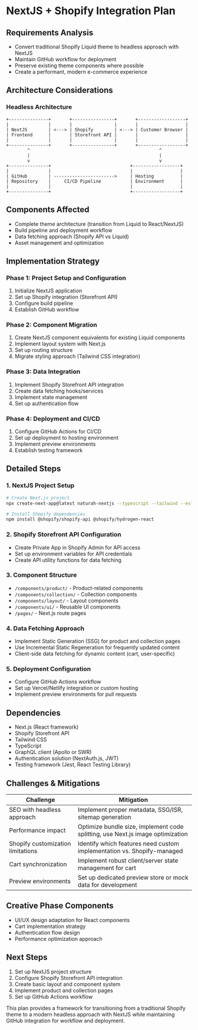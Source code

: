 # NextJS + Shopify Integration Plan

## Requirements Analysis
- Convert traditional Shopify Liquid theme to headless approach with NextJS
- Maintain GitHub workflow for deployment
- Preserve existing theme components where possible
- Create a performant, modern e-commerce experience

## Architecture Considerations

### Headless Architecture
```
+---------------+       +----------------+       +------------------+
|               |       |                |       |                  |
| NextJS        | <---> | Shopify        | <---> | Customer Browser |
| Frontend      |       | Storefront API |       |                  |
|               |       |                |       |                  |
+---------------+       +----------------+       +------------------+
        ^                                                 ^
        |                                                 |
        v                                                 v
+---------------+                              +------------------+
|               |                              |                  |
| GitHub        | ----------------------->     | Hosting          |
| Repository    |     CI/CD Pipeline           | Environment      |
|               |                              |                  |
+---------------+                              +------------------+
```

## Components Affected
- Complete theme architecture (transition from Liquid to React/NextJS)
- Build pipeline and deployment workflow
- Data fetching approach (Shopify API vs Liquid)
- Asset management and optimization

## Implementation Strategy

### Phase 1: Project Setup and Configuration
1. Initialize NextJS application
2. Set up Shopify integration (Storefront API)
3. Configure build pipeline
4. Establish GitHub workflow

### Phase 2: Component Migration
1. Create NextJS component equivalents for existing Liquid components
2. Implement layout system with Next.js
3. Set up routing structure
4. Migrate styling approach (Tailwind CSS integration)

### Phase 3: Data Integration
1. Implement Shopify Storefront API integration
2. Create data fetching hooks/services
3. Implement state management
4. Set up authentication flow

### Phase 4: Deployment and CI/CD
1. Configure GitHub Actions for CI/CD
2. Set up deployment to hosting environment
3. Implement preview environments
4. Establish testing framework

## Detailed Steps

### 1. NextJS Project Setup
```bash
# Create Next.js project
npx create-next-app@latest naturah-nextjs --typescript --tailwind --eslint

# Install Shopify dependencies
npm install @shopify/shopify-api @shopify/hydrogen-react
```

### 2. Shopify Storefront API Configuration
- Create Private App in Shopify Admin for API access
- Set up environment variables for API credentials
- Create API utility functions for data fetching

### 3. Component Structure
- `/components/product/` - Product-related components
- `/components/collection/` - Collection components
- `/components/layout/` - Layout components
- `/components/ui/` - Reusable UI components
- `/pages/` - Next.js route pages

### 4. Data Fetching Approach
- Implement Static Generation (SSG) for product and collection pages
- Use Incremental Static Regeneration for frequently updated content
- Client-side data fetching for dynamic content (cart, user-specific)

### 5. Deployment Configuration
- Configure GitHub Actions workflow
- Set up Vercel/Netlify integration or custom hosting
- Implement preview environments for pull requests

## Dependencies
- Next.js (React framework)
- Shopify Storefront API
- Tailwind CSS
- TypeScript
- GraphQL client (Apollo or SWR)
- Authentication solution (NextAuth.js, JWT)
- Testing framework (Jest, React Testing Library)

## Challenges & Mitigations

| Challenge | Mitigation |
|-----------|------------|
| SEO with headless approach | Implement proper metadata, SSG/ISR, sitemap generation |
| Performance impact | Optimize bundle size, implement code splitting, use Next.js image optimization |
| Shopify customization limitations | Identify which features need custom implementation vs. Shopify-managed |
| Cart synchronization | Implement robust client/server state management for cart |
| Preview environments | Set up dedicated preview store or mock data for development |

## Creative Phase Components
- UI/UX design adaptation for React components
- Cart implementation strategy
- Authentication flow design
- Performance optimization approach

## Next Steps
1. Set up NextJS project structure
2. Configure Shopify Storefront API integration
3. Create basic layout and component system
4. Implement product and collection pages
5. Set up GitHub Actions workflow

This plan provides a framework for transitioning from a traditional Shopify theme to a modern headless approach with NextJS while maintaining GitHub integration for workflow and deployment. 